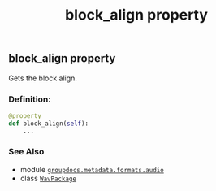 ﻿---
title: block_align property
second_title: GroupDocs.Metadata for Python via .NET API References
description: 
type: docs
url: /python-net/groupdocs.metadata.formats.audio/wavpackage/block_align/
is_root: false
weight: 120
---

## block_align property


Gets the block align.
### Definition:
```python
@property
def block_align(self):
    ...
```

### See Also
* module [`groupdocs.metadata.formats.audio`](../../)
* class [`WavPackage`](/metadata/python-net/groupdocs.metadata.formats.audio/wavpackage)
